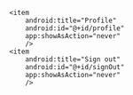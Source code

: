 <?xml version="1.0" encoding="utf-8"?>
<menu xmlns:android="http://schemas.android.com/apk/res/android"
    xmlns:app="http://schemas.android.com/apk/res-auto">


    <item
        android:title="Profile"
        android:id="@+id/profile"
        app:showAsAction="never"
        />
    <item
        android:title="Sign out"
        android:id="@+id/signOut"
        app:showAsAction="never"
        />

</menu>
